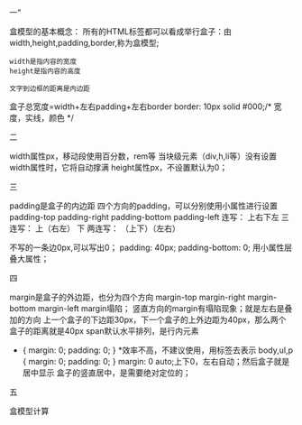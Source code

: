 一“

盒模型的基本概念：
    所有的HTML标签都可以看成举行盒子：由width,height,padding,border,称为盒模型;

    width是指内容的宽度
    height是指内容的高度

    文字到边框的距离是内边距
盒子总宽度=width+左右padding+左右border
border: 10px solid #000;/* 宽度，实线，颜色 */

二

width属性px，移动段使用百分数，rem等
当块级元素（div,h,li等）没有设置width属性时，它将自动撑满
height属性px，不设置默认为0；

三

padding是盒子的内边距
四个方向的padding，可以分别使用小属性进行设置
padding-top
padding-right
padding-bottom
padding-left
连写：
    上右下左
三连写：
    上（右左） 下
两连写：
    （上下）（左右）
    
不写的一条边0px,可以写出0；
padding: 40px;
padding-bottom: 0;
用小属性层叠大属性；

四

margin是盒子的外边距，也分为四个方向
margin-top
margin-right
margin-bottom
margin-left
margin塌陷；
竖直方向的margin有塌陷现象；就是左右是叠加的方向
上一个盒子的下边距30px，下一个盒子的上外边距为40px，那么两个盒子的距离就是40px
span默认水平排列，是行内元素
* {
    margin: 0;
    padding: 0;
}
*效率不高，不建议使用，用标签去表示
body,ul,p {
    margin: 0;
    padding: 0;
}
margin: 0 auto;上下0，左右自动；然后盒子就是居中显示
盒子的竖直居中，是需要绝对定位的；

五

盒模型计算
